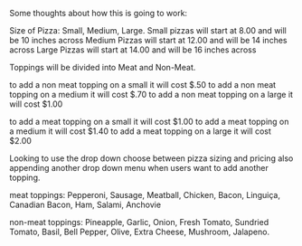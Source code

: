 Some thoughts about how this is going to work:

Size of Pizza: Small, Medium, Large.
Small pizzas will start at 8.00 and will be 10 inches across
Medium Pizzas will start at 12.00 and will be 14 inches across
Large Pizzas will start at 14.00 and will be 16 inches across

Toppings will be divided into Meat and Non-Meat.

to add a non meat topping on a small it will cost $.50
to add a non meat topping on a medium it will cost $.70
to add a non meat topping on a large it will cost $1.00

to add a meat topping on a small it will cost $1.00
to add a meat topping on a medium it will cost $1.40
to add a meat topping on a large it will cost $2.00

Looking to use the drop down choose between pizza sizing and pricing
also appending another drop down menu when users want to add another
topping.

meat toppings: Pepperoni, Sausage, Meatball, Chicken, Bacon, Linguiça, Canadian Bacon, Ham, Salami, Anchovie

non-meat toppings: Pineapple, Garlic, Onion, Fresh Tomato, Sundried Tomato, Basil, Bell Pepper, Olive, Extra Cheese, Mushroom, Jalapeno. 
